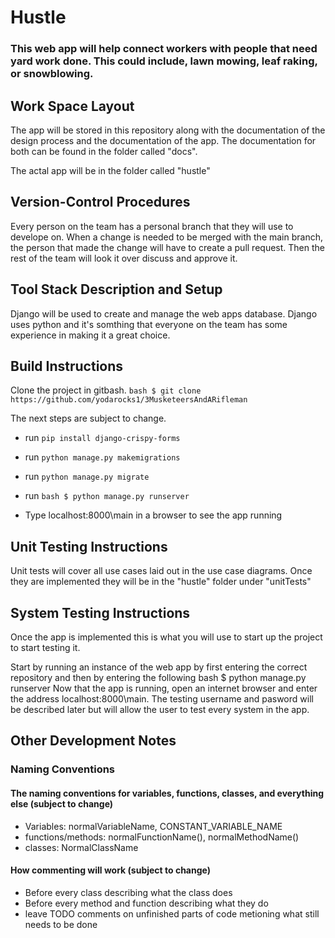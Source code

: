 # Hustle

### This web app will help connect workers with people that need yard work done. This could include, lawn mowing, leaf raking, or snowblowing. 

## Work Space Layout

The app will be stored in this repository along with the documentation of the design process and the documentation of the app. The documentation for both can be found in the folder called "docs".

The actal app will be in the folder called "hustle"

## Version-Control Procedures

Every person on the team has a personal branch that they will use to develope on. When a change is needed to be merged with the main branch, the person that made the change will have to create a pull request. Then the rest of the team will look it over discuss and approve it. 

## Tool Stack Description and Setup

Django will be used to create and manage the web apps database. Django uses python and it's somthing that everyone on the team has some experience in making it a great choice.

## Build Instructions

Clone the project in gitbash. ``` bash $ git clone https://github.com/yodarocks1/3MusketeersAndARifleman ```

The next steps are subject to change.

- run ``` pip install django-crispy-forms ```

- run ``` python manage.py makemigrations ```

- run ``` python manage.py migrate ```

- run ``` bash $ python manage.py runserver ```

- Type localhost:8000\main in a browser to see the app running

## Unit Testing Instructions

Unit tests will cover all use cases laid out in the use case diagrams. Once they are implemented they will be in the "hustle" folder under "unitTests"

## System Testing Instructions

Once the app is implemented this is what you will use to start up the project to start testing it.

Start by running an instance of the web app by first entering the correct repository and then by entering the following bash $ python manage.py runserver  Now
that the app is running, open an internet browser and enter the address localhost:8000\main. The testing username and pasword will be described later but will allow the user to test every system in the app.

## Other Development Notes

### Naming Conventions
#### The naming conventions for variables, functions, classes, and everything else (subject to change)
- Variables: normalVariableName, CONSTANT_VARIABLE_NAME
- functions/methods: normalFunctionName(), normalMethodName()
- classes: NormalClassName
#### How commenting will work (subject to change)
- Before every class describing what the class does
- Before every method and function describing what they do
- leave TODO comments on unfinished parts of code metioning what still needs to be done


